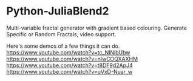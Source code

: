# Python-JuliaBlend2
Multi-variable fractal generator with gradient based colouring. Generate Specific or Random Fractals, video support.

Here's some demos of a few things it can do.
https://www.youtube.com/watch?v=tc_NlNlbUbw
https://www.youtube.com/watch?v=nlwCOQXAXHM
https://www.youtube.com/watch?v=t8DF9d2ApJ4
https://www.youtube.com/watch?v=uVxD-Nuar_w
